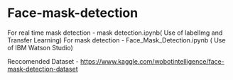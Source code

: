 # Face-mask-detection
For real time mask detection - mask detection.ipynb( Use of labelImg and Transfer Learning)
For mask detection - Face_Mask_Detection.ipynb ( Use of IBM Watson Studio)

Reccomended Dataset - https://www.kaggle.com/wobotintelligence/face-mask-detection-dataset

